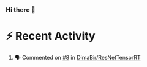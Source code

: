 ### Hi there 👋






# :zap: Recent Activity

<!--START_SECTION:activity-->
1. 🗣 Commented on [#8](https://github.com/DimaBir/ResNetTensorRT/pull/8#issuecomment-2379477459) in [DimaBir/ResNetTensorRT](https://github.com/DimaBir/ResNetTensorRT)
<!--END_SECTION:activity-->

